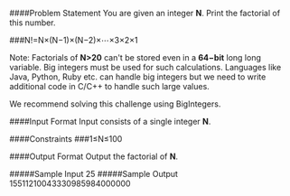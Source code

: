 ####Problem Statement
You are given an integer <b>N</b>. Print the factorial of this number.

###N!=N×(N−1)×(N−2)×⋯×3×2×1

Note: Factorials of <b>N>20</b> can't be stored even in a <b>64−bit</b> long long variable. Big integers must be used for such calculations. Languages like Java, Python, Ruby etc. can handle big integers but we need to write additional code in C/C++ to handle such large values.

We recommend solving this challenge using BigIntegers.

####Input Format
Input consists of a single integer <b>N</b>.

####Constraints
###1≤N≤100

####Output Format
Output the factorial of <b>N</b>.

#####Sample Input
25
#####Sample Output
15511210043330985984000000
